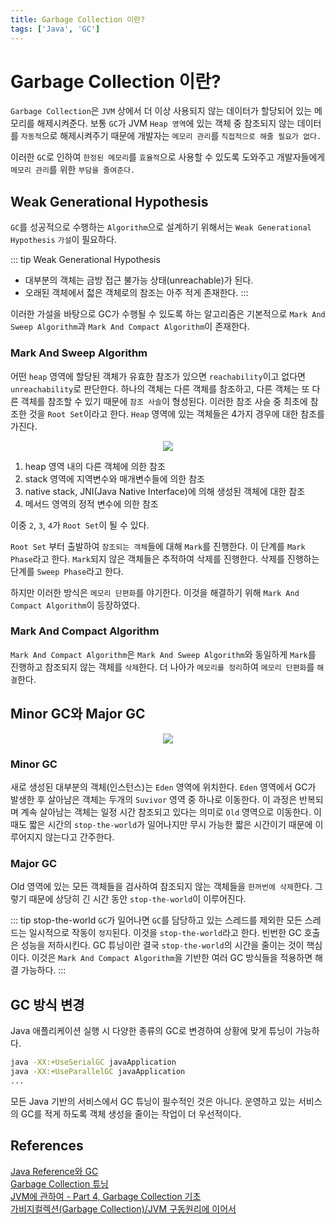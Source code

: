 ```yaml
---
title: Garbage Collection 이란?
tags: ['Java', 'GC']
---
```


# Garbage Collection 이란?

`Garbage Collection`은 `JVM` 상에서 더 이상 사용되지 않는 데이터가 할당되어 있는 메모리를 해제시켜준다. 보통 `GC`가 JVM `Heap 영역`에 있는 객체 중 참조되지 않는 데이터를 `자동적`으로 해제시켜주기 때문에 개발자는 `메모리 관리`를 `직접적으로 해줄 필요가 없다.`

이러한 `GC`로 인하여 `한정된 메모리`를 `효율적`으로 사용할 수 있도록 도와주고 개발자들에게 `메모리 관리`를 위한 `부담을 줄여준다.`

## Weak Generational Hypothesis

`GC`를 성공적으로 수행하는 `Algorithm`으로 설계하기 위해서는 `Weak Generational Hypothesis` `가설`이 필요하다. 

::: tip Weak Generational Hypothesis
 * 대부분의 객체는 금방 접근 불가능 상태(unreachable)가 된다.
 * 오래된 객체에서 젋은 객체로의 참조는 아주 적게 존재한다.
:::

이러한 가설을 바탕으로 GC가 수행될 수 있도록 하는 알고리즘은 기본적으로 `Mark And Sweep Algorithm`과 `Mark And Compact Algorithm`이 존재한다.

### Mark And Sweep Algorithm
어떤 `heap` 영역에 할당된 객체가 유효한 참조가 있으면 `reachability`이고 없다면 `unreachability`로 판단한다. 하나의 객체는 다른 객체를 참조하고, 다른 객체는 또 다른 객체를 참조할 수 있기 때문에 `참조 사슬`이 형성된다. 이러한 참조 사슬 중 최초에 참조한 것을 `Root Set`이라고 한다. `Heap` 영역에 있는 객체들은 4가지 경우에 대한 참조를 가진다.

<p align=center>
    <img src=https://user-images.githubusercontent.com/59357153/137903377-d2671165-d22c-45aa-83a2-25b1d22c8503.png>
</p>

 1. heap 영역 내의 다른 객체에 의한 참조
 2. stack 영역에 지역변수와 매개변수들에 의한 참조
 3. native stack, JNI(Java Native Interface)에 의해 생성된 객체에 대한 참조
 4. 메서드 영역의 정적 변수에 의한 참조

이중 `2`, `3`, `4`가 `Root Set`이 될 수 있다.

`Root Set` 부터 출발하여 `참조되는 객체`들에 대해 `Mark`를 진행한다. 이 단계를 `Mark Phase`라고 한다. `Mark`되지 않은 객체들은 추적하여 삭제를 진행한다. 삭제를 진행하는 단계를 `Sweep Phase`라고 한다.

하지만 이러한 방식은 `메모리 단편화`를 야기한다. 이것을 해결하기 위해 `Mark And Compact Algorithm`이 등장하였다.

### Mark And Compact Algorithm

`Mark And Compact Algorithm`은 `Mark And Sweep Algorithm`와 동일하게 `Mark`를 진행하고 참조되지 않는 객체를 `삭제`한다. 더 나아가 `메모리를 정리`하여 `메모리 단편화`를 `해결`한다.

## Minor GC와 Major GC

<p align=center>
    <img src=https://user-images.githubusercontent.com/59357153/137896624-df70dfad-8b21-482b-85f9-b478484df4b6.png>
</p>

### Minor GC
새로 생성된 대부분의 객체(인스턴스)는 `Eden` 영역에 위치한다. `Eden` 영역에서 GC가 발생한 후 살아남은 객체는 두개의 `Suvivor` 영역 중 하나로 이동한다. 이 과정은 반복되며 계속 살아남는 객체는 일정 시간 참조되고 있다는 의미로 `Old` 영역으로 이동한다. 이때도 짧은 시간의 `stop-the-world`가 일어나지만 무시 가능한 짧은 시간이기 때문에 이루어지지 않는다고 간주한다.

### Major GC
Old 영역에 있는 모든 객체들을 검사하여 참조되지 않는 객체들을 `한꺼번에 삭제`한다. 그렇기 때문에 상당히 긴 시간 동안 `stop-the-world`이 이루어진다.

::: tip stop-the-world
`GC`가 일어나면 `GC`를 담당하고 있는 스레드를 제외한 모든 스레드는 일시적으로 작동이 `정지`된다. 이것을 `stop-the-world`라고 한다. 빈번한 GC 호출은 성능을 저하시킨다. GC 튜닝이란 결국 `stop-the-world`의 시간을 줄이는 것이 핵심이다. 이것은 `Mark And Compact Algorithm`을 기반한 여러 GC 방식들을 적용하면 해결 가능하다.
:::

## GC 방식 변경

Java 애플리케이션 실행 시 다양한 종류의 GC로 변경하여 상황에 맞게 튜닝이 가능하다.

```bash
java -XX:+UseSerialGC javaApplication
java -XX:+UseParallelGC javaApplication
...
```

모든 Java 기반의 서비스에서 GC 튜닝이 필수적인 것은 아니다. 운영하고 있는 서비스의 GC를 적게 하도록 객체 생성을 줄이는 작업이 더 우선적이다. 

## References

[Java Reference와 GC](https://d2.naver.com/helloworld/329631)<br>
[Garbage Collection 튜닝](https://d2.naver.com/helloworld/37111)<br>
[JVM에 관하여 - Part 4, Garbage Collection 기초](https://tecoble.techcourse.co.kr/post/2021-08-30-jvm-gc/)<br>
[가비지컬렉션(Garbage Collection)/JVM 구동원리에 이어서](https://asfirstalways.tistory.com/159)<br>

<TagLinks />